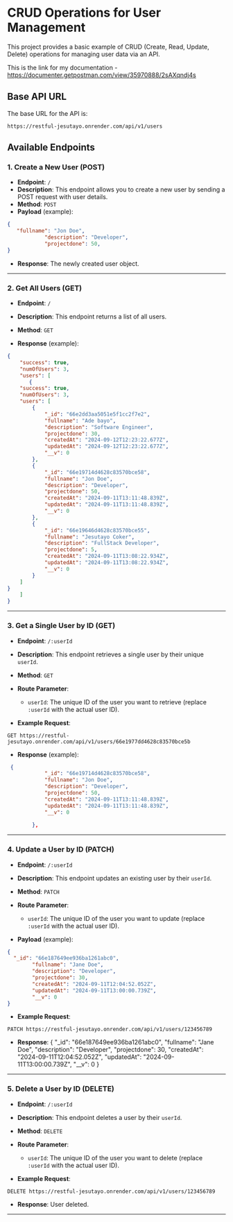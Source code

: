 # CRUD Operations for User Management

This project provides a basic example of CRUD (Create, Read, Update, Delete) operations for managing user data via an API.

This is the link for my documentation - https://documenter.getpostman.com/view/35970888/2sAXqndj4s

## Base API URL

The base URL for the API is:

```
https://restful-jesutayo.onrender.com/api/v1/users
```

## Available Endpoints

### 1. Create a New User (POST)
- **Endpoint**: `/`
- **Description**: This endpoint allows you to create a new user by sending a POST request with user details.
- **Method**: `POST`
- **Payload** (example):

```json
{
   "fullname": "Jon Doe",
            "description": "Developer",
            "projectdone": 50,
}
```

- **Response**: The newly created user object.

---

### 2. Get All Users (GET)
- **Endpoint**: `/`
- **Description**: This endpoint returns a list of all users.
- **Method**: `GET`

- **Response** (example):

```json
{
    "success": true,
    "numOfUsers": 3,
    "users": [
       {
    "success": true,
    "numOfUsers": 3,
    "users": [
        {
            "_id": "66e2dd3aa5051e5f1cc2f7e2",
            "fullname": "Ade bayo",
            "description": "Software Engineer",
            "projectdone": 30,
            "createdAt": "2024-09-12T12:23:22.677Z",
            "updatedAt": "2024-09-12T12:23:22.677Z",
            "__v": 0
        },
        {
            "_id": "66e19714d4628c83570bce58",
            "fullname": "Jon Doe",
            "description": "Developer",
            "projectdone": 50,
            "createdAt": "2024-09-11T13:11:48.839Z",
            "updatedAt": "2024-09-11T13:11:48.839Z",
            "__v": 0
        },
        {
            "_id": "66e19646d4628c83570bce55",
            "fullname": "Jesutayo Coker",
            "description": "FullStack Developer",
            "projectdone": 5,
            "createdAt": "2024-09-11T13:08:22.934Z",
            "updatedAt": "2024-09-11T13:08:22.934Z",
            "__v": 0
        }
    ]
}
    ]
}
```

---

### 3. Get a Single User by ID (GET)
- **Endpoint**: `/:userId`
- **Description**: This endpoint retrieves a single user by their unique `userId`.
- **Method**: `GET`

- **Route Parameter**: 
  - `userId`: The unique ID of the user you want to retrieve (replace `:userId` with the actual user ID).

- **Example Request**:

```
GET https://restful-jesutayo.onrender.com/api/v1/users/66e1977dd4628c83570bce5b
```

- **Response** (example):

```json
 {
            "_id": "66e19714d4628c83570bce58",
            "fullname": "Jon Doe",
            "description": "Developer",
            "projectdone": 50,
            "createdAt": "2024-09-11T13:11:48.839Z",
            "updatedAt": "2024-09-11T13:11:48.839Z",
            "__v": 0
        
        },
```

---

### 4. Update a User by ID (PATCH)
- **Endpoint**: `/:userId`
- **Description**: This endpoint updates an existing user by their `userId`.
- **Method**: `PATCH`

- **Route Parameter**: 
  - `userId`: The unique ID of the user you want to update (replace `:userId` with the actual user ID).

- **Payload** (example):

```json
{
  "_id": "66e187649ee936ba1261abc0",
        "fullname": "Jane Doe",
        "description": "Developer",
        "projectdone": 30,
        "createdAt": "2024-09-11T12:04:52.052Z",
        "updatedAt": "2024-09-11T13:00:00.739Z",
        "__v": 0
}
```

- **Example Request**:

```
PATCH https://restful-jesutayo.onrender.com/api/v1/users/123456789
```

- **Response**: {
  "_id": "66e187649ee936ba1261abc0",
        "fullname": "Jane Doe",
        "description": "Developer",
        "projectdone": 30,
        "createdAt": "2024-09-11T12:04:52.052Z",
        "updatedAt": "2024-09-11T13:00:00.739Z",
        "__v": 0
}

---

### 5. Delete a User by ID (DELETE)
- **Endpoint**: `/:userId`
- **Description**: This endpoint deletes a user by their `userId`.
- **Method**: `DELETE`

- **Route Parameter**: 
  - `userId`: The unique ID of the user you want to delete (replace `:userId` with the actual user ID).

- **Example Request**:

```
DELETE https://restful-jesutayo.onrender.com/api/v1/users/123456789
```

- **Response**: User deleted.

---